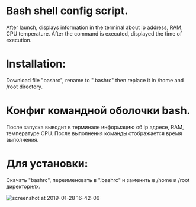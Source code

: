 # Bash shell config script.                                                                                                   
After launch, displays information in the terminal
about ip address, RAM, CPU temperature. After the command is executed, 
displayed the time of execution.

# Installation:                                                                                                               
Download file "bashrc", rename to ".bashrc" then replace it in /home and /root directory.


# Конфиг командной оболочки bash. 
После запуска выводит в терминале информацию 
об ip адресе, RAM, температуре CPU. После выполнения команды отображается время выполнения.

# Для установки:
Cкачать "bashrc", переименовать в ".bashrc" и заменить в /home и /root директориях.

![screenshot at 2019-01-28 16-42-06](https://user-images.githubusercontent.com/43719011/51818971-7b86d080-231c-11e9-883d-4488afdd8344.png)



